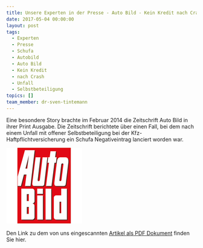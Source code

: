 ```yaml
---
title: Unsere Experten in der Presse - Auto Bild - Kein Kredit nach Crash
date: 2017-05-04 00:00:00
layout: post
tags:
  - Experten
  - Presse
  - Schufa
  - Autobild
  - Auto Bild
  - Kein Kredit
  - nach Crash
  - Unfall
  - Selbstbeteiligung
topics: []
team_member: dr-sven-tintemann
---
```



Eine besondere Story brachte im Februar 2014 die Zeitschrift Auto Bild in ihrer Print Ausgabe. Die Zeitschrift berichtete &uuml;ber einen Fall, bei dem nach einem Unfall mit offener Selbstbeteiligung bei der Kfz-Haftpflichtversicherung ein Schufa Negativeintrag lanciert worden war.

[![AUTO BILD Logo - Fremde Marke](/uploads/versions/auto-bild-logo---x----200-200x---.jpg)](/uploads/Auto-Bild-Kein-Kredit-nach-Crash.pdf)

Den Link zu dem von uns eingescannten [Artikel als PDF Dokument](/uploads/Auto-Bild-Kein-Kredit-nach-Crash.pdf) finden Sie hier.

&nbsp;

&nbsp;